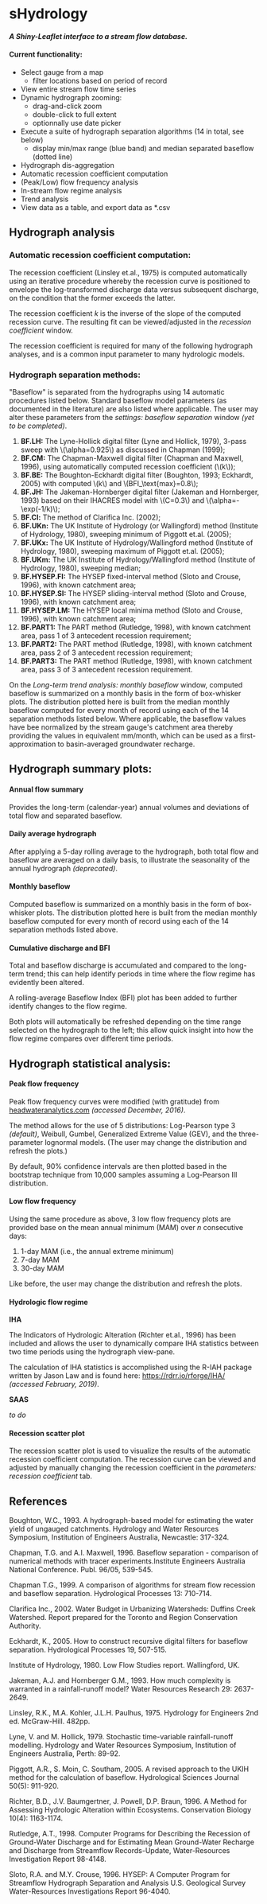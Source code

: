 # **sHydrology**
#### *A Shiny-Leaflet interface to a stream flow database.*

#### Current functionality:
 * Select gauge from a map
	 * filter locations based on period of record
 * View entire stream flow time series
 * Dynamic hydrograph zooming:
	 * drag-and-click zoom
	 * double-click to full extent
	 * optionnally use date picker
 * Execute a suite of hydrograph separation algorithms (14 in total, see below)
	 * display min/max range (blue band) and median separated baseflow (dotted line)
 * Hydrograph dis-aggregation
 * Automatic recession coefficient computation
 * (Peak/Low) flow frequency analysis
 * In-stream flow regime analysis
 * Trend analysis
 * View data as a table, and export data as *.csv 

## Hydrograph analysis
### Automatic recession coefficient computation:
The recession coefficient (Linsley et.al., 1975) is computed automatically using an iterative procedure whereby the recession curve is positioned to envelope the log-transformed discharge data versus subsequent discharge, on the condition that the former exceeds the latter.

The recession coefficient *k* is the inverse of the slope of the computed recession curve. The resulting fit can be viewed/adjusted in the *recession coefficient* window.

The recession coefficient is required for many of the following hydrograph analyses, and is a common input parameter to many hydrologic models.


### Hydrograph separation methods:
"Baseflow" is separated from the hydrographs using 14 automatic procedures listed below. Standard baseflow model parameters (as documented in the literature) are also listed where applicable. The user may alter these parameters from the *settings: baseflow separation* window *(yet to be completed)*.

 1.	**BF.LH:** The Lyne-Hollick digital filter (Lyne and Hollick, 1979), 3-pass sweep with \\(\alpha=0.925\\) as discussed in Chapman (1999);
 2.	**BF.CM:** The Chapman-Maxwell digital filter (Chapman and Maxwell, 1996), using automatically computed recession coefficient (\\(k\\));
 3.	**BF.BE:** The Boughton-Eckhardt digital filter (Boughton, 1993; Eckhardt, 2005) with computed \\(k\\) and \\(BFI_\text{max}=0.8\\);
 4.	**BF.JH:** The Jakeman-Hornberger digital filter (Jakeman and Hornberger, 1993) based on their IHACRES model with \\(C=0.3\\) and \\(\alpha=-\exp(-1/k)\\);
 5.	**BF.Cl:** The method of Clarifica Inc. (2002);
 6.	**BF.UKn:** The UK Institute of Hydrology (or Wallingford) method (Institute of Hydrology, 1980), sweeping minimum of Piggott et.al. (2005);
 7.	**BF.UKx:** The UK Institute of Hydrology/Wallingford method (Institute of Hydrology, 1980), sweeping maximum of Piggott et.al. (2005);
 8.	**BF.UKm:** The UK Institute of Hydrology/Wallingford method (Institute of Hydrology, 1980), sweeping median;
 9.	**BF.HYSEP.FI:** The HYSEP fixed-interval method (Sloto and Crouse, 1996), with known catchment area;
 10.	**BF.HYSEP.SI:** The HYSEP sliding-interval method (Sloto and Crouse, 1996), with known catchment area;
 11.	**BF.HYSEP.LM:** The HYSEP local minima method (Sloto and Crouse, 1996), with known catchment area;
 12.	**BF.PART1:** The PART method (Rutledge, 1998), with known catchment area, pass 1 of 3 antecedent recession requirement;
 13.	**BF.PART2:** The PART method (Rutledge, 1998), with known catchment area, pass 2 of 3 antecedent recession requirement;
 14.	**BF.PART3:** The PART method (Rutledge, 1998), with known catchment area, pass 3 of 3 antecedent recession requirement.

On the *Long-term trend analysis: monthly baseflow* window, computed baseflow is summarized on a monthly basis in the form of box-whisker plots. The distribution plotted here is built from the median monthly baseflow computed for every month of record using each of the 14 separation methods listed below. Where applicable, the baseflow values have bee normalized by the stream gauge's catchment area thereby providing the values in equivalent mm/month, which can be used as a first-approximation to basin-averaged groundwater recharge.

## Hydrograph summary plots:
#### Annual flow summary
Provides the long-term (calendar-year) annual volumes and deviations of total flow and separated baseflow.

#### Daily average hydrograph
After applying a 5-day rolling average to the hydrograph, both total flow and baseflow are averaged on a daily basis, to illustrate the seasonality of the annual hydrograph *(deprecated)*.

#### Monthly baseflow
Computed baseflow is summarized on a monthly basis in the form of box-whisker plots. The distribution plotted here is built from the median monthly baseflow computed for every month of record using each of the 14 separation methods listed above.

#### Cumulative discharge and BFI
Total and baseflow discharge is accumulated and compared to the long-term trend; this can help identify periods in time where the flow regime has evidently been altered.

A rolling-average Baseflow Index (BFI) plot has been added to further identify changes to the flow regime.

Both plots will automatically be refreshed depending on the time range selected on the hydrograph to the left; this allow quick insight into how the flow regime compares over different time periods.  

## Hydrograph statistical analysis:
#### Peak flow frequency
Peak flow frequency curves were modified (with gratitude) from [headwateranalytics.com](http://www.headwateranalytics.com/blog/flood-frequency-analysis-in-r) *(accessed December, 2016)*.

The method allows for the use of 5 distributions: Log-Pearson type 3 *(default)*, Weibull, Gumbel, Generalized Extreme Value (GEV), and the three-parameter lognormal models. (The user may change the distribution and refresh the plots.)

By default, 90% confidence intervals are then plotted based in the bootstrap technique from 10,000 samples assuming a Log-Pearson III distribution. 

#### Low flow frequency
Using the same procedure as above, 3 low flow frequency plots are provided base on the mean annual minimum (MAM) over *n* consecutive days:

1.	1-day MAM (i.e., the annual extreme minimum)
2.	7-day MAM
3.	30-day MAM

Like before, the user may change the distribution and refresh the plots.

#### Hydrologic flow regime

**IHA**

The Indicators of Hydrologic Alteration (Richter et.al., 1996) has been included and allows the user to dynamically compare IHA statistics between two time periods using the hydrograph view-pane. 

The calculation of IHA statistics is accomplished using the R-IAH package written by Jason Law and is found here: https://rdrr.io/rforge/IHA/ *(accessed February, 2019)*.

**SAAS**

*to do*

#### Recession scatter plot
The recession scatter plot is used to visualize the results of the automatic recession coefficient computation. The recession curve can be viewed and adjusted by manually changing the recession coefficient in the *parameters: recession coefficient* tab.

## References

Boughton, W.C., 1993. A hydrograph-based model for estimating the water yield of ungauged catchments. Hydrology and Water Resources Symposium, Institution of Engineers Australia, Newcastle: 317-324.

Chapman, T.G. and A.I. Maxwell, 1996. Baseflow separation - comparison of numerical methods with tracer experiments.Institute Engineers Australia National Conference. Publ. 96/05, 539-545.

Chapman T.G., 1999. A comparison of algorithms for stream flow recession and baseflow separation. Hydrological Processes 13: 710-714.

Clarifica Inc., 2002. Water Budget in Urbanizing Watersheds: Duffins Creek Watershed. Report prepared for the Toronto and Region Conservation Authority.

Eckhardt, K., 2005. How to construct recursive digital filters for baseflow separation. Hydrological Processes 19, 507-515.

Institute of Hydrology, 1980. Low Flow Studies report. Wallingford, UK.

Jakeman, A.J. and Hornberger G.M., 1993. How much complexity is warranted in a rainfall-runoff model? Water Resources Research 29: 2637-2649.

Linsley, R.K., M.A. Kohler, J.L.H. Paulhus, 1975. Hydrology for Engineers 2nd ed. McGraw-Hill. 482pp.

Lyne, V. and M. Hollick, 1979. Stochastic time-variable rainfall-runoff modelling. Hydrology and Water Resources Symposium, Institution of Engineers Australia, Perth: 89-92.

Piggott, A.R., S. Moin, C. Southam, 2005. A revised approach to the UKIH method for the calculation of baseflow. Hydrological Sciences Journal 50(5): 911-920.

Richter, B.D., J.V. Baumgertner, J. Powell, D.P. Braun, 1996. A Method for Assessing Hydrologic Alteration within Ecosystems. Conservation Biology 10(4): 1163-1174.

Rutledge, A.T., 1998. Computer Programs for Describing the Recession of Ground-Water Discharge and for Estimating Mean Ground-Water Recharge and Discharge from Streamflow Records-Update, Water-Resources Investigation Report 98-4148.

Sloto, R.A. and M.Y. Crouse, 1996. HYSEP: A Computer Program for Streamflow Hydrograph Separation and Analysis U.S. Geological Survey Water-Resources Investigations Report 96-4040.
